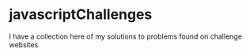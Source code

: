 # javascriptChallenges

I have a collection here of my solutions to problems found on challenge websites
